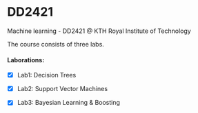 # DD2421
Machine learning - DD2421 @ KTH Royal Institute of Technology

The course consists of three labs.

#### Laborations:

- [x] Lab1: Decision Trees

- [x] Lab2: Support Vector Machines

- [x] Lab3: Bayesian Learning & Boosting